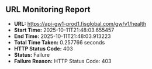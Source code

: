 ## URL Monitoring Report

- **URL:** https://api-gw1-prod1.fisglobal.com/gw/v1/health
- **Start Time:** 2025-10-11T21:48:03.655457
- **End Time:** 2025-10-11T21:48:03.913223
- **Total Time Taken:** 0.257766 seconds
- **HTTP Status Code:** 403
- **Status:** Failure
- **Failure Reason:** HTTP Status Code: 403

